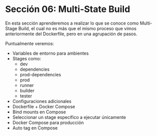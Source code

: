 # Sección 06: Multi-State Build

En esta sección aprenderemos a realizar lo que se conoce como Multi-Stage Build, el cual no es más que el mismo proceso que vimos anteriormente del Dockerfile, pero en una agrupación de pasos.

Puntualmente veremos:

- Variables de entorno para ambientes
- Stages como:
  - dev
  - dependencies
  - prod-dependencies
  - prod
  - runner
  - builder
  - tester
- Configuraciones adicionales
- Dockerfile + Docker Compose
- Bind mounts en Compose
- Seleccionar un stage específico a ejecutar únicamente
- Docker Compose para producción
- Auto tag en Compose
